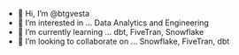 - 👋 Hi, I’m @btgvesta
- 👀 I’m interested in ... Data Analytics and Engineering
- 🌱 I’m currently learning ... dbt, FiveTran, Snowflake
- 💞️ I’m looking to collaborate on ... Snowflake, FiveTran, dbt

<!---
btgvesta/btgvesta is a ✨ special ✨ repository because its `README.md` (this file) appears on your GitHub profile.
You can click the Preview link to take a look at your changes.
--->
